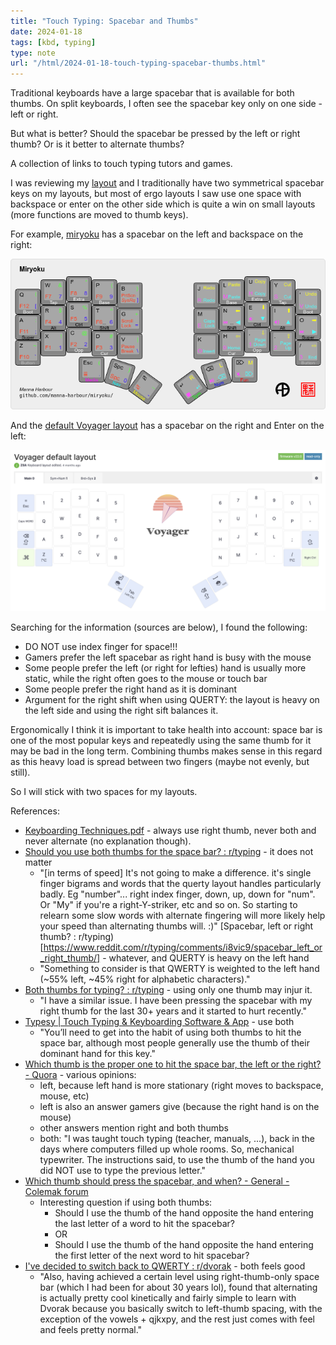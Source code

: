 ```yaml
---
title: "Touch Typing: Spacebar and Thumbs"
date: 2024-01-18
tags: [kbd, typing]
type: note
url: "/html/2024-01-18-touch-typing-spacebar-thumbs.html"
---
```


Traditional keyboards have a large spacebar that is available for both thumbs. On split keyboards, I often see the spacebar key only on one side - left or right.

But what is better? Should the spacebar be pressed by the left or right thumb? Or is it better to alternate thumbs?

A collection of links to touch typing tutors and games.

<!-- more -->

I was reviewing my [layout](https://configure.zsa.io/voyager/layouts/aldqO/latest/0) and I traditionally have two symmetrical spacebar keys on my layouts,
but most of ergo layouts I saw use one space with backspace or enter on the other side which is quite a win on small layouts (more functions are moved to thumb keys).

For example, [miryoku](https://github.com/manna-harbour/miryoku) has a spacebar on the left and backspace on the right:

![miryoku layout](miryoku-kle-cover.png)

And the [default Voyager layout](https://configure.zsa.io/voyager/layouts/default/latest/0) has a spacebar on the right and Enter on the left:

![Voyager layout](voyager-default-layout.png)

Searching for the information (sources are below), I found the following:
- DO NOT use index finger for space!!!
- Gamers prefer the left spacebar as right hand is busy with the mouse
- Some people prefer the left (or right for lefties) hand is usually more static, while the right often goes to the mouse or touch bar
- Some people prefer the right hand as it is dominant
- Argument for the right shift when using QUERTY: the layout is heavy on the left side and using the right sift balances it.

Ergonomically I think it is important to take health into account: space bar is one of the most popular keys and repeatedly using the same thumb for it may be bad in the long term.
Combining thumbs makes sense in this regard as this heavy load is spread between two fingers (maybe not evenly, but still).

So I will stick with two spaces for my layouts.

References:

- [Keyboarding Techniques.pdf](https://www.usd417.net/pages/uploaded_files/Keyboarding%20Techniques.pdf) - always use right thumb, never both and never alternate (no explanation though).
- [Should you use both thumbs for the space bar? : r/typing](https://www.reddit.com/r/typing/comments/vzu2l6/should_you_use_both_thumbs_for_the_space_bar/) - it does not matter
  - "[in terms of speed] It's not going to make a difference. it's single finger bigrams and words that the querty layout handles particularly badly. Eg "number"... right index finger, down, up, down for "num". Or "My" if you're a right-Y-striker, etc and so on. So starting to relearn some slow words with alternate fingering will more likely help your speed than alternating thumbs will. :)"
[Spacebar, left or right thumb? : r/typing)[https://www.reddit.com/r/typing/comments/i8vic9/spacebar_left_or_right_thumb/] - whatever, and QUERTY is heavy on the left hand
  - "Something to consider is that QWERTY is weighted to the left hand (~55% left, ~45% right for alphabetic characters)."
- [Both thumbs for typing? : r/typing](https://www.reddit.com/r/typing/comments/hlig3d/both_thumbs_for_typing/) - using only one thumb may injur it.
  - "I have a similar issue. I have been pressing the spacebar with my right thumb for the last 30+ years and it started to hurt recently."
- [Typesy | Touch Typing & Keyboarding Software & App](https://www.typesy.com/are-you-all-thumbs-touch-typists-say-yes/) - use both
  - "You’ll need to get into the habit of using both thumbs to hit the space bar, although most people generally use the thumb of their dominant hand for this key."
- [Which thumb is the proper one to hit the space bar, the left or the right? - Quora](https://www.quora.com/Which-thumb-is-the-proper-one-to-hit-the-space-bar-the-left-or-the-right) - various opinions:
  - left, because left hand is more stationary (right moves to backspace, mouse, etc)
  - left is also an answer gamers give (because the right hand is on the mouse)
  - other answers mention right and both thumbs
  - both: "I was taught touch typing (teacher, manuals, ...), back in the days where computers filled up whole rooms. So, mechanical typewriter. The instructions said, to use the thumb of the hand you did NOT use to type the previous letter."
- [Which thumb should press the spacebar, and when? - General - Colemak forum](https://forum.colemak.com/topic/1828-which-thumb-should-press-the-spacebar-and-when/)
  - Interesting question if using both thumbs:
    - Should I use the thumb of the hand opposite the hand entering the last letter of a word to hit the spacebar?
    - OR
    - Should I use the thumb of the hand opposite the hand entering the first letter of the next word to hit spacebar?
- [I've decided to switch back to QWERTY : r/dvorak](https://www.reddit.com/r/dvorak/comments/oxe15e/ive_decided_to_switch_back_to_qwerty/) - both feels good
  - "Also, having achieved a certain level using right-thumb-only space bar (which I had been for about 30 years lol), found that alternating is actually pretty cool kinetically and fairly simple to learn with Dvorak because you basically switch to left-thumb spacing, with the exception of the vowels + qjkxpy, and the rest just comes with feel and feels pretty normal."
